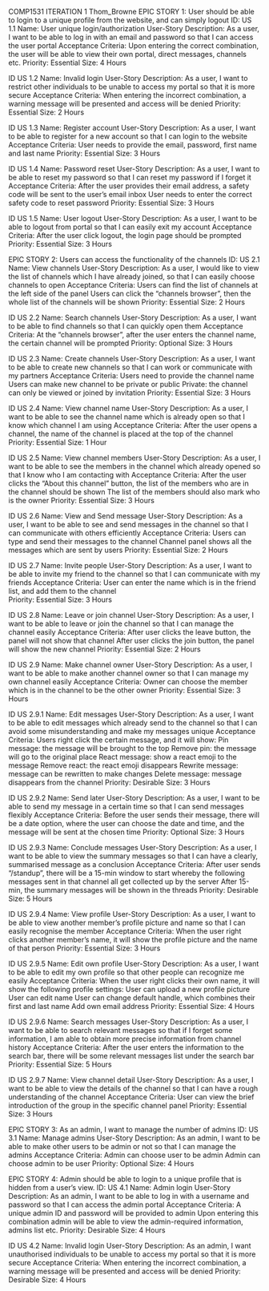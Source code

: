 COMP1531 ITERATION 1 Thom_Browne
EPIC STORY 1: User should be able to login to a unique profile from the website, and can simply logout
ID: US 1.1
Name: User unique login/authorization
User-Story Description: As a user, I want to be able to log in with an email and password so that I can access the user portal
Acceptance Criteria: 
Upon entering the correct combination, the user will be able to view their own portal, direct messages, channels etc.
Priority: Essential
Size: 4 Hours

ID US 1.2 
Name: Invalid login
User-Story Description: As a user, I want to restrict other individuals to be unable to access my portal so that it is more secure 
Acceptance Criteria: 
When entering the incorrect combination, a warning message will be presented and access will be denied
Priority: Essential
Size: 2 Hours



ID US 1.3 
Name: Register account
User-Story Description: As a user, I want to be able to register for a new account so that I can login to the website
Acceptance Criteria: 
User needs to provide the email, password, first name and last name
Priority: Essential
Size: 3 Hours


ID US 1.4
Name: Password reset
User-Story Description: As a user, I want to be able to reset my password so that I can reset my password if I forget it
Acceptance Criteria: 
After the user provides their email address, a safety code will be sent to the user’s email inbox
User needs to enter the correct safety code to reset password
Priority: Essential
Size: 3 Hours

ID US 1.5 
Name: User logout
User-Story Description: As a user, I want to be able to logout from portal so that I can easily exit my account
Acceptance Criteria: 
After the user click logout, the login page should be prompted
Priority: Essential
Size: 3 Hours

EPIC STORY 2: Users can access the functionality of the channels
ID: US 2.1
Name: View channels
User-Story Description: As a user, I would like to view the list of channels which I have already joined, so that I can easily choose channels to open
Acceptance Criteria: 
Users can find the list of channels at the left side of the panel
Users can click the “channels browser”, then the whole list of the channels will be shown
Priority: Essential
Size: 2 Hours


ID US 2.2
Name: Search channels
User-Story Description: As a user, I want to be able to find channels so that I can quickly open them
Acceptance Criteria:
At the “channels browser”, after the user enters the channel name, the certain channel will be prompted
Priority: Optional
Size: 3 Hours

ID US 2.3
Name: Create channels
User-Story Description: As a user, I want to be able to create new channels so that I can work or communicate with my partners
Acceptance Criteria: 
Users need to provide the channel name
Users can make new channel to be private or public
Private: the channel can only be viewed or joined by invitation
Priority: Essential
Size: 3 Hours

ID US 2.4
Name: View channel name
User-Story Description: As a user, I want to be able to see the channel name which is already open so that I know which channel I am using
Acceptance Criteria: 
After the user opens a channel, the name of the channel is placed at the top of the channel
Priority: Essential
Size: 1 Hour

ID US 2.5
Name: View channel members
User-Story Description: As a user, I want to be able to see the members in the channel which already opened so that I know who I am contacting with
Acceptance Criteria: 
After the user clicks the “About this channel” button, the list of the members who are in the channel should be shown
The list of the members should also mark who is the owner
Priority: Essential
Size: 3 Hours

ID US 2.6
Name: View and Send message
User-Story Description: As a user, I want to be able to see and send messages in the channel so that I can communicate with others efficiently
Acceptance Criteria: 
Users can type and send their messages to the channel
Channel panel shows all the messages which are sent by users
Priority: Essential
Size: 2 Hours

ID US 2.7
Name: Invite people
User-Story Description: As a user, I want to be able to invite my friend to the channel so that I can communicate with my friends
Acceptance Criteria: 
User can enter the name which is in the friend list, and add them to the channel  
Priority: Essential
Size: 3 Hours

ID US 2.8
Name: Leave or join channel
User-Story Description: As a user, I want to be able to leave or join the channel so that I can manage the channel easily
Acceptance Criteria: 
After user clicks the leave button, the panel will not show that channel
After user clicks the join button, the panel will show the new channel
Priority: Essential
Size: 2 Hours

ID US 2.9
Name:  Make channel owner
User-Story Description: As a user, I want to be able to make another channel owner so that I can manage my own channel easily
Acceptance Criteria: 
Owner can choose the member which is in the channel to be the other owner
Priority: Essential
Size: 3 Hours

ID US 2.9.1
Name: Edit messages
User-Story Description: As a user, I want to be able to edit messages which already send to the channel so that I can avoid some misunderstanding and make my messages unique
Acceptance Criteria: 
Users right click the certain message, and it will show:
Pin message: the message will be brought to the top
Remove pin: the message will go to the original place
React message: show a react emoji to the message
Remove react: the react emoji disappears 
Rewrite message: message can be rewritten to make changes
Delete message: message disappears from the channel
Priority: Desirable
Size: 3 Hours

ID US 2.9.2
Name: Send later
User-Story Description: As a user, I want to be able to send my message in a certain time so that I can send messages flexibly
Acceptance Criteria: 
Before the user sends their message, there will be a date option, where the user can choose the date and time, and the message will be sent at the chosen time
Priority: Optional
Size: 3 Hours

ID US 2.9.3
Name: Conclude messages
User-Story Description: As a user, I want to be able to view the summary messages so that I can have a clearly, summarised message as a conclusion
Acceptance Criteria: 
After user sends “/standup”, there will be a 15-min window to start whereby the following messages sent in that channel all get collected up by the server 
After 15-min, the summary messages will be shown in the threads
Priority: Desirable
Size: 5 Hours

ID US 2.9.4
Name: View profile
User-Story Description: As a user, I want to be able to view another member’s profile picture and name so that I can easily recognise the member
Acceptance Criteria: 
When the user right clicks another member’s name, it will show the profile picture and the name of that person
Priority: Essential
Size: 3 Hours

ID US 2.9.5
Name: Edit own profile
User-Story Description: As a user, I want to be able to edit my own profile so that other people can recognize me easily
Acceptance Criteria: 
When the user right clicks their own name, it will show the following profile settings:
User can upload a new profile picture
User can edit name
User can change default handle, which combines their first and last name
Add own email address
Priority: Essential
Size: 4 Hours

ID US 2.9.6
Name: Search messages
User-Story Description: As a user, I want to be able to search relevant messages so that if I forget some information, I am able to obtain more precise information from channel history
Acceptance Criteria: 
After the user enters the information to the search bar, there will be some relevant messages list under the search bar
Priority: Essential
Size: 5 Hours

ID US 2.9.7
Name: View channel detail
User-Story Description: As a user, I want to be able to view the details of the channel so that I can have a rough understanding of the channel
Acceptance Criteria: 
User can view the brief introduction of the group in the specific channel panel
Priority: Essential
Size: 3 Hours

EPIC STORY 3: As an admin, I want to manage the number of admins
ID: US 3.1
Name: Manage admins
User-Story Description: As an admin, I want to be able to make other users to be admin or not so that I can manage the admins
Acceptance Criteria: 
Admin can choose user to be admin
Admin can choose admin to be user
Priority: Optional
Size: 4 Hours

EPIC STORY 4: Admin should be able to login to a unique profile that is hidden from a user’s view. 
ID: US 4.1
Name: Admin login
User-Story Description: As an admin, I want to be able to log in with a username and password so that I can access the admin portal 
Acceptance Criteria: 
A unique admin ID and password will be provided to admin
Upon entering this combination admin will be able to view the admin-required information, admins list etc.
Priority: Desirable
Size: 4 Hours

ID US 4.2
Name: Invalid login
User-Story Description: As an admin, I want unauthorised individuals to be unable to access my portal so that it is more secure 
Acceptance Criteria: 
When entering the incorrect combination, a warning message will be presented and access will be denied 
Priority: Desirable
Size: 4 Hours
